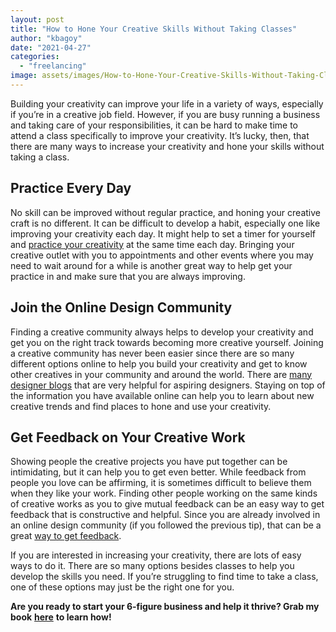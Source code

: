 ```yaml
---
layout: post
title: "How to Hone Your Creative Skills Without Taking Classes"
author: "kbagoy"
date: "2021-04-27"
categories: 
  - "freelancing"
image: assets/images/How-to-Hone-Your-Creative-Skills-Without-Taking-Classes.jpg
---
```


Building your creativity can improve your life in a variety of ways, especially if you’re in a creative job field. However, if you are busy running a business and taking care of your responsibilities, it can be hard to make time to attend a class specifically to improve your creativity. It’s lucky, then, that there are many ways to increase your creativity and hone your skills without taking a class.

## **Practice Every Day**

No skill can be improved without regular practice, and honing your creative craft is no different. It can be difficult to develop a habit, especially one like improving your creativity each day. It might help to set a timer for yourself and [practice your creativity](https://99designs.com/blog/creative-thinking/how-to-be-more-creative/) at the same time each day. Bringing your creative outlet with you to appointments and other events where you may need to wait around for a while is another great way to help get your practice in and make sure that you are always improving.

## **Join the Online Design Community**

Finding a creative community always helps to develop your creativity and get you on the right track towards becoming more creative yourself. Joining a creative community has never been easier since there are so many different options online to help you build your creativity and get to know other creatives in your community and around the world. There are [many designer blogs](https://trydesignlab.com/blog/top-ux-design-blogs/) that are very helpful for aspiring designers. Staying on top of the information you have available online can help you to learn about new creative trends and find places to hone and use your creativity.

## **Get Feedback on Your Creative Work**

Showing people the creative projects you have put together can be intimidating, but it can help you to get even better. While feedback from people you love can be affirming, it is sometimes difficult to believe them when they like your work. Finding other people working on the same kinds of creative works as you to give mutual feedback can be an easy way to get feedback that is constructive and helpful. Since you are already involved in an online design community (if you followed the previous tip), that can be a great [way to get feedback](https://trydesignlab.com/blog/how-to-ask-for-design-feedback-10-top-tips/).

If you are interested in increasing your creativity, there are lots of easy ways to do it. There are so many options besides classes to help you develop the skills you need. If you’re struggling to find time to take a class, one of these options may just be the right one for you.

**Are you ready to start your 6-figure business and help it thrive? Grab my book** [**here**](https://go.katebagoy.com/ebook) **to learn how!**
